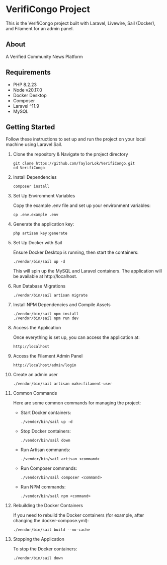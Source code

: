 # VerifiCongo Project

This is the VerifiCongo project built with Laravel, Livewire, Sail (Docker), and Filament for an admin panel.

## About

A Verified Community News Platform

## Requirements

- PHP 8.2.23
- Node v20.17.0
- Docker Desktop
- Composer
- Laravel ^11.9
- MySQL 

## Getting Started

Follow these instructions to set up and run the project on your local machine using Laravel Sail.

1. Clone the repository & Navigate to the project directory

    ```
    git clone https://github.com/TaylorLok/VerifiCongo.git
    cd VerifiCongo
    ```

2. Install Dependencies

    ```
    composer install
    ```

3. Set Up Environment Variables

    Copy the example .env file and set up your environment variables:
    
    ```
    cp .env.example .env
    ```

4. Generate the application key:

    ```
    php artisan key:generate
    ```

5. Set Up Docker with Sail

    Ensure Docker Desktop is running, then start the containers:

    ```
    ./vendor/bin/sail up -d
    ```

    This will spin up the MySQL and Laravel containers. The application will be available at http://localhost.

6. Run Database Migrations

    ```
    ./vendor/bin/sail artisan migrate
    ```

7. Install NPM Dependencies and Compile Assets

    ```
    ./vendor/bin/sail npm install
    ./vendor/bin/sail npm run dev
    ```

8. Access the Application

    Once everything is set up, you can access the application at:

    ```
    http://localhost
    ```

9. Access the Filament Admin Panel

    ```
    http://localhost/admin/login
    ```

10. Create an admin user

    ```
    ./vendor/bin/sail artisan make:filament-user
    ```

11. Common Commands

    Here are some common commands for managing the project:

    - Start Docker containers:
      ```
      ./vendor/bin/sail up -d
      ```
    
    - Stop Docker containers:
      ```
      ./vendor/bin/sail down
      ```
    
    - Run Artisan commands:
      ```
      ./vendor/bin/sail artisan <command>
      ```
    
    - Run Composer commands:
      ```
      ./vendor/bin/sail composer <command>
      ```
    
    - Run NPM commands:
      ```
      ./vendor/bin/sail npm <command>
      ```

12. Rebuilding the Docker Containers

    If you need to rebuild the Docker containers (for example, after changing the docker-compose.yml):

    ```
    ./vendor/bin/sail build --no-cache
    ```

13. Stopping the Application

    To stop the Docker containers:

    ```
    ./vendor/bin/sail down
    ```